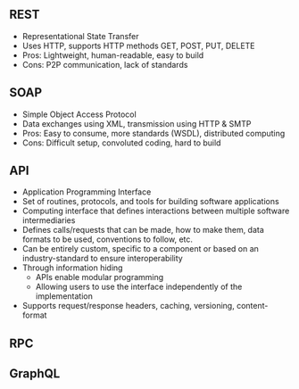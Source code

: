 ## REST
- Representational State Transfer
- Uses HTTP, supports HTTP methods GET, POST, PUT, DELETE
- Pros: Lightweight, human-readable, easy to build
- Cons: P2P communication, lack of standards

## SOAP
- Simple Object Access Protocol
- Data exchanges using XML, transmission using HTTP & SMTP
- Pros: Easy to consume, more standards (WSDL), distributed computing
- Cons: Difficult setup, convoluted coding, hard to build

## API
- Application Programming Interface
- Set of routines, protocols, and tools for building software applications
- Computing interface that defines interactions between multiple software intermediaries
- Defines calls/requests that can be made, how to make them, data formats to be used, conventions to follow, etc.
- Can be entirely custom, specific to a component or based on an industry-standard to ensure interoperability
- Through information hiding
  - APIs enable modular programming
  - Allowing users to use the interface independently of the implementation
- Supports request/response headers, caching, versioning, content-format

## RPC
## GraphQL

